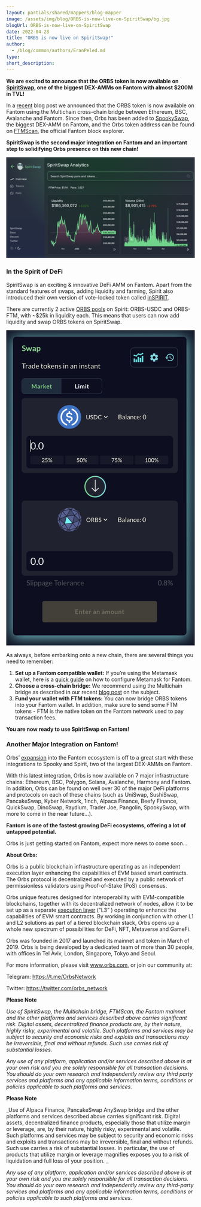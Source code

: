 ```yaml
---
layout: partials/shared/mappers/blog-mapper
image: /assets/img/blog/ORBS-is-now-live-on-SpiritSwap/bg.jpg
blogUrl: ORBS-is-now-live-on-SpiritSwap
date: 2022-04-28
title: "ORBS is now live on SpiritSwap!"
author:
  - /blog/common/authors/EranPeled.md
type:
short_description:
---
```


**We are excited to announce that the ORBS token is now available on [SpiritSwap](https://www.spiritswap.finance/), one of the biggest DEX-AMMs on Fantom with almost $200M in TVL!**

In a [recent](https://www.orbs.com/Multichain/) blog post we announced that the ORBS token is now available on Fantom using the Multichain cross-chain bridge between Ethereum, BSC, Avalanche and Fantom. Since then, Orbs has been added to [SpookySwap](https://www.orbs.com/ORBS-is-now-live-on-SpookySwap/), the biggest DEX-AMM on Fantom, and the Orbs token address can be found on [FTMScan](https://www.orbs.com/FTMScan/), the official Fantom block explorer.

**SpiritSwap is the second major integration on Fantom and an important step to solidifying Orbs presence on this new chain!**


![spiritswap](/assets/img/blog/ORBS-is-now-live-on-SpiritSwap/image1.png)



### In the Spirit of DeFi

SpiritSwap is an exciting & innovative DeFi AMM on Fantom. Apart from the standard features of swaps, adding liquidity and farming, Spirit also introduced their own version of vote-locked token called [inSPIRIT](https://docs.spiritswap.finance/spirit-swap/inspirit). 

There are currently 2 active [ORBS pools](https://info.spiritswap.finance/token/0x3e01b7e242d5af8064cb9a8f9468ac0f8683617c) on Spirit: ORBS-USDC and ORBS-FTM, with ~$25k in liquidity each. This means that users can now add liquidity and swap ORBS tokens on SpiritSwap.

![ORBSswap](/assets/img/blog/ORBS-is-now-live-on-SpiritSwap/image2.png)


As always, before embarking onto a new chain, there are several things you need to remember:

1) **Set up a Fantom compatible wallet:** If you’re using the Metamask wallet, here is a [quick guide](https://docs.fantom.foundation/tutorials/set-up-metamask) on how to configure Metamask for Fantom.
2) **Choose a cross-chain bridge:** We recommend using the Multichain bridge as described in our recent [blog post](https://www.orbs.com/Multichain/) on the subject. 
3) **Fund your wallet with FTM tokens:** You can now bridge ORBS tokens into your Fantom wallet. In addition, make sure to send some FTM tokens - FTM is the native token on the Fantom network used to pay transaction fees. 

**You are now ready to use SpiritSwap on Fantom!**


### Another Major Integration on Fantom!

Orbs’ [expansion](https://www.orbs.com/Fantom/) into the Fantom ecosystem is off to a great start with these integrations to Spooky and Spirit, two of the largest DEX-AMMs on Fantom.

With this latest integration, Orbs is now available on 7 major infrastructure chains: Ethereum, BSC, Polygon, Solana, Avalanche, Harmony and Fantom. In addition, Orbs can be found on well over 30 of the major DeFi platforms and protocols on each of these chains (such as UniSwap, SushiSwap, PancakeSwap, Kyber Network, 1inch, Alpaca Finance, Beefy Finance, QuickSwap, DinoSwap, Raydium, Trader Joe, Pangolin, SpookySwap, with more to come in the near future...).

**Fantom is one of the fastest growing DeFi ecosystems, offering a lot of untapped potential.**

Orbs is just getting started on Fantom, expect more news to come soon…


<div class='line-separator'> </div>


**About Orbs:**


Orbs is a public blockchain infrastructure operating as an independent execution layer enhancing the capabilities of EVM based smart contracts. The Orbs protocol is decentralized and executed by a public network of permissionless validators using Proof-of-Stake (PoS) consensus.

Orbs unique features designed for interoperability with EVM-compatible blockchains, together with its decentralized network of nodes, allow it to be set up as a separate [execution layer](https://www.orbs.com/How-Orbs-Hybrid-Architecture-Is-Becoming-a-Game-Changer-in-DeFi/) (“L3” ) operating to enhance the capabilities of EVM smart contracts. By working in conjunction with other L1 and L2 solutions as part of a tiered blockchain stack, Orbs opens up a whole new spectrum of possibilities for DeFi, NFT, Metaverse and GameFi.

Orbs was founded in 2017 and launched its mainnet and token in March of 2019. Orbs is being developed by a dedicated team of more than 30 people, with offices in Tel Aviv, London, Singapore, Tokyo and Seoul.

For more information, please visit www.orbs.com, or join our community at:

Telegram: https://t.me/OrbsNetwork

Twitter: https://twitter.com/orbs_network


<div class='line-separator'> </div>



**Please Note**

_Use of SpiritSwap, the Multichain bridge, FTMScan, the Fantom mainnet and the other platforms and services described above carries significant risk. Digital assets, decentralized finance products are, by their nature, highly risky, experimental and volatile. Such platforms and services may be subject to security and economic risks and exploits and transactions may be irreversible, final and without refunds. Such use carries risk of substantial losses._ 

_Any use of any platform, application and/or services described above is at your own risk and you are solely responsible for all transaction decisions. You should do your own research and independently review any third party services and platforms and any applicable information terms, conditions or policies applicable to such platforms and services._
 


<div class='line-separator'> </div>

**Please Note**

_Use of Alpaca Finance, PancakeSwap AnySwap bridge and the other platforms and services described above carries significant risk. Digital assets, decentralized finance products, especially those that utilize margin or leverage, are, by their nature, highly risky, experimental and volatile. Such platforms and services may be subject to security and economic risks and exploits and transactions may be irreversible, final and without refunds. Such use carries a risk of substantial losses. In particular, the use of products that utilize margin or leverage magnifies exposes you to a risk of liquidation and full loss of your position. _

_Any use of any platform, application and/or services described above is at your own risk and you are solely responsible for all transaction decisions. You should do your own research and independently review any third-party services and platforms and any applicable information terms, conditions or policies applicable to such platforms and services._
